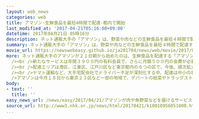 ```yaml
---
layout: web_news
categories: web
title: アマゾン-生鮮食品を最短4時間で配達-都内で開始
last_modified_at: '2017-04-21T05:16:00+09:00'
datetime: 2017年04月21日 05時16分
description: ネット通販大手の「アマゾン」は、野菜や肉などの生鮮食品を最短４時間で配達するサービスを２１日から都内でスタートさせ、すでにネットスーパーを手がけている流通大手などとの競争が激しくなりそうです。
summary: ネット通販大手の「アマゾン」は、野菜や肉などの生鮮食品を最短４時間で配達するサービスを２１日から都内でスタートさせ、すでにネットスーパーを手がけている流通大手などとの競争が激しくなりそうです。
movie_url: https://newswebeasy.github.io/ja201704/news/web/movie/2017/04/21/k10010956051000.mp4
more: ネット通販大手のアマゾンが２１日朝から始めたのは、生鮮食品を配達する「アマゾンフレッシュ」で、世界ではアメリカ、イギリスに続いて３か国目となります。<br
  /><br />新たなサービスは年間３９００円の有料会員で、さらに月額５００円の会費が必要となりますが、野菜や肉、果物など１万７０００点を超える生鮮食品を扱うとしています。<br
  /><br />配達エリアは港区、江東区、江戸川区など東京都内の６つの区で、今後、順次拡大していく方針で、料金は１回５００円、６０００円以上購入すると無料で利用できるということです。<br
  /><br />ヤマト運輸など、大手宅配会社でドライバー不足が深刻化する中、配達は中小の事業者に委託し注文から最短４時間で届けるとしています。<br /><br
  />アマゾンは今月１８日から東京２３区など一部の地域で、デパートの総菜やドラッグストアの化粧品などを配達するサービスを始めていて、今回のサービス拡充ですでにネットスーパーを手がけている流通大手などとの競争が激しくなりそうです。
body:
- text: ''
  title: ''
easy_news_url: /news/easy/2017/04/21/アマゾンが肉や魚野菜などを届けるサービスを始める/
source_url: http://www3.nhk.or.jp/news/html/20170421/k10010956051000.html
...
```

